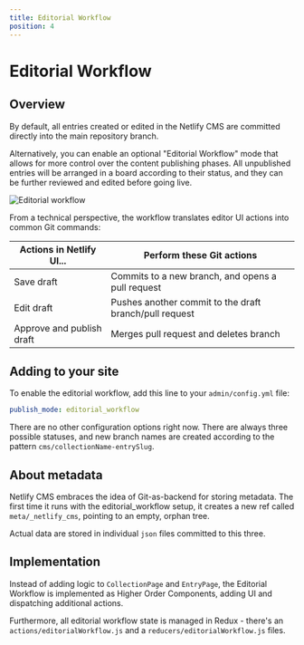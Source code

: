 ```yaml
---
title: Editorial Workflow
position: 4
---
```

# Editorial Workflow

## Overview

By default, all entries created or edited in the Netlify CMS are committed directly into the main repository branch.

Alternatively, you can enable an optional "Editorial Workflow" mode that allows for more control over the content publishing phases. All unpublished entries will be arranged in a board according to their status, and they can be further reviewed and edited before going live.

![Editorial workflow](https://cloud.githubusercontent.com/assets/33676/19452442/d10d9002-948f-11e6-9463-06955b6c15c8.png)

From a technical perspective, the workflow translates editor UI actions into common Git commands:

Actions in Netlify UI...	| Perform these Git actions
--- | ---
Save draft | Commits to a new branch, and opens a pull request
Edit draft | Pushes another commit to the draft branch/pull request
Approve and publish draft | Merges pull request and deletes branch


## Adding to your site

To enable the editorial workflow, add this line to your `admin/config.yml` file:

``` yaml
publish_mode: editorial_workflow
```

There are no other configuration options right now. There are always three possible statuses, and new branch names are created according to the pattern `cms/collectionName-entrySlug`.


## About metadata

Netlify CMS embraces the idea of Git-as-backend for storing metadata. The first time it runs with the editorial_workflow setup, it creates a new ref called `meta/_netlify_cms`, pointing to an empty, orphan tree.

Actual data are stored in individual `json` files committed to this three.


## Implementation

Instead of adding logic to `CollectionPage` and `EntryPage`, the Editorial Workflow is implemented as Higher Order Components, adding UI and dispatching additional actions.

Furthermore, all editorial workflow state is managed in Redux - there's an `actions/editorialWorkflow.js` and a `reducers/editorialWorkflow.js` files.
